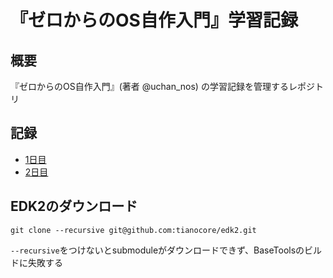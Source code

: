 # 『ゼロからのOS自作入門』学習記録
## 概要
『ゼロからのOS自作入門』(著者 @uchan_nos) の学習記録を管理するレポジトリ

## 記録
- [1日目](./day01)
- [2日目](./day02)

## EDK2のダウンロード
```
git clone --recursive git@github.com:tianocore/edk2.git
```
`--recursive`をつけないとsubmoduleがダウンロードできず、BaseToolsのビルドに失敗する